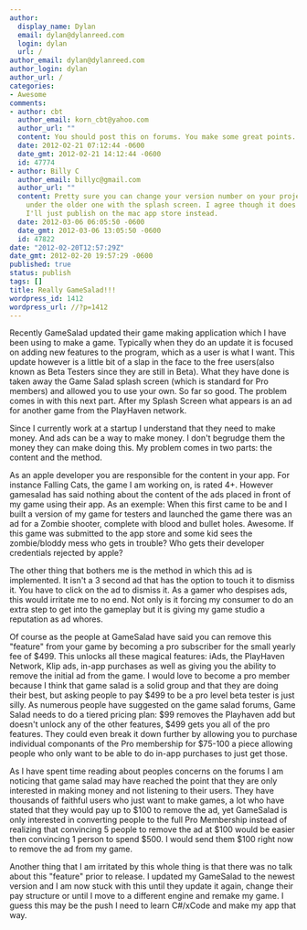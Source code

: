 ```yaml
---
author:
  display_name: Dylan
  email: dylan@dylanreed.com
  login: dylan
  url: /
author_email: dylan@dylanreed.com
author_login: dylan
author_url: /
categories:
- Awesome
comments:
- author: cbt
  author_email: korn_cbt@yahoo.com
  author_url: ""
  content: You should post this on forums. You make some great points.
  date: 2012-02-21 07:12:44 -0600
  date_gmt: 2012-02-21 14:12:44 -0600
  id: 47774
- author: Billy C
  author_email: billyc@gmail.com
  author_url: ""
  content: Pretty sure you can change your version number on your project and publish
    under the older one with the splash screen. I agree though it does suck. I think
    I'll just publish on the mac app store instead.
  date: 2012-03-06 06:05:50 -0600
  date_gmt: 2012-03-06 13:05:50 -0600
  id: 47822
date: "2012-02-20T12:57:29Z"
date_gmt: 2012-02-20 19:57:29 -0600
published: true
status: publish
tags: []
title: Really GameSalad!!!
wordpress_id: 1412
wordpress_url: //?p=1412
---
```


Recently GameSalad updated their game making application which I have been using to make a game. Typically when they do an update it is focused on adding new features to the program, which as a user is what I want. This update however is a little bit of a slap in the face to the free users(also known as Beta Testers since they are still in Beta). What they have done is taken away the Game Salad splash screen (which is standard for Pro members) and allowed you to use your own. So far so good. The problem comes in with this next part. After my Splash Screen what appears is an ad for another game from the PlayHaven network.

Since I currently work at a startup I understand that they need to make money. And ads can be a way to make money. I don't begrudge them the money they can make doing this. My problem comes in two parts: the content and the method.

As an apple developer you are responsible for the content in your app. For instance Falling Cats, the game I am working on, is rated 4+. However gamesalad has said nothing about the content of the ads placed in front of my game using their app. As an exemple: When this first came to be and I built a version of my game for testers and launched the game there was an ad for a Zombie shooter, complete with blood and bullet holes. Awesome. If this game was submitted to the app store and some kid sees the zombie/bloddy mess who gets in trouble? Who gets their developer credentials rejected by apple?

The other thing that bothers me is the method in which this ad is implemented. It isn't a 3 second ad that has the option to touch it to dismiss it. You have to click on the ad to dismiss it. As a gamer who despises ads, this would irritate me to no end. Not only is it forcing my consumer to do an extra step to get into the gameplay but it is giving my game studio a reputation as ad whores.

Of course as the people at GameSalad have said you can remove this "feature" from your game by becoming a pro subscriber for the small yearly fee of $499. This unlocks all these magical features: iAds, the PlayHaven Network, Klip ads, in-app purchases as well as giving you the ability to remove the initial ad from the game. I would love to become a pro member because I think that game salad is a solid group and that they are doing their best, but asking people to pay $499 to be a pro level beta tester is just silly. As numerous people have suggested on the game salad forums, Game Salad needs to do a tiered pricing plan: $99 removes the Playhaven add but doesn't unlock any of the other features, $499 gets you all of the pro features. They could even break it down further by allowing you to purchase individual componants of the Pro membership for $75-100 a piece allowing people who only want to be able to do in-app purchases to just get those.

As I have spent time reading about peoples concerns on the forums I am noticing that game salad may have reached the point that they are only interested in making money and not listening to their users. They have thousands of faithful users who just want to make games, a lot who have stated that they would pay up to $100 to remove the ad, yet GameSalad is only interested in converting people to the full Pro Membership instead of realizing that convincing 5 people to remove the ad at $100 would be easier then convincing 1 person to spend $500. I would send them $100 right now to remove the ad from my game.

Another thing that I am irritated by this whole thing is that there was no talk about this "feature" prior to release. I updated my GameSalad to the newest version and I am now stuck with this until they update it again, change their pay structure or until I move to a different engine and remake my game. I guess this may be the push I need to learn C#/xCode and make my app that way.
